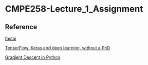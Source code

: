 # CMPE258-Lecture_1_Assignment

## Reference

[fastai](https://github.com/fastai/fastai)

[TensorFlow, Keras and deep learning, without a PhD](https://codelabs.developers.google.com/codelabs/cloud-tensorflow-mnist#0)

[Gradient Descent in Python](https://towardsdatascience.com/gradient-descent-in-python-a0d07285742f)
